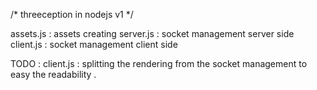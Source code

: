 /* threeception in nodejs v1 */

assets.js :  assets creating 
server.js : socket management server side 
client.js : socket management client side 

TODO : 
client.js : splitting the rendering from the socket management to easy the readability . 

